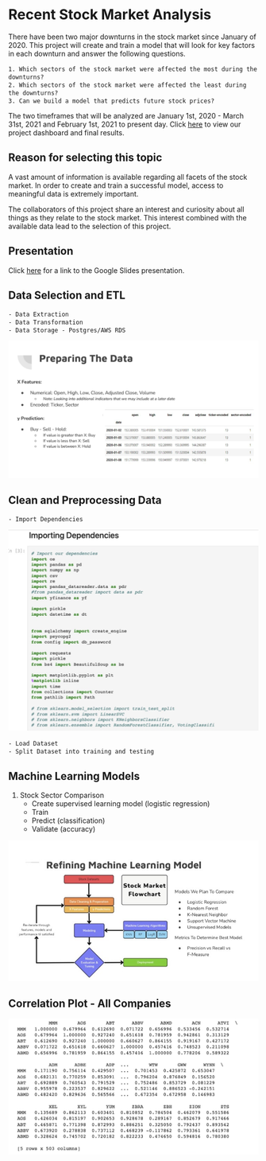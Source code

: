 # Recent Stock Market Analysis

There have been two major downturns in the stock market since January of 2020.  This project will create and train a model that will look for key factors in each downturn and answer the following questions. 

    1. Which sectors of the stock market were affected the most during the downturns?  
    2. Which sectors of the stock market were affected the least during the downturns? 
    3. Can we build a model that predicts future stock prices?

 The two timeframes that will be analyzed are January 1st, 2020 - March 31st, 2021 and February 1st, 2021 to present day.  Click [here](https://datastudio.google.com/u/0/reporting/3839631d-25c2-4c34-ae4e-b9892ab8318c/page/ZaJyC) to view our project dashboard and final results.  

## Reason for selecting this topic

A vast amount of information is available regarding all facets of the stock market.  In order to create and train a successful model, access to meaningful data is extremely important.  

The collaborators of this project share an interest and curiosity about all things as they relate to the stock market.  This interest combined with the available data lead to the selection of this project.  


## Presentation

Click [here](https://docs.google.com/presentation/d/1LjcrpeH6ecapKAlXiK4k5eG0fN_msCrwEcSfes1-bZw/edit#slide=id.p) for a link to the Google Slides presentation.

## Data Selection and ETL
    - Data Extraction
    - Data Transformation
    - Data Storage - Postgres/AWS RDS

![](Images/Preparing%20the%20Data%20Screenshot.png)

## Clean and Preprocessing Data
    - Import Dependencies

![](Images/Importing%20Dependencies.jpeg)   


    - Load Dataset
    - Split Dataset into training and testing

## Machine Learning Models

1. Stock Sector Comparison
    - Create supervised learning model (logistic regression)
    - Train
    - Predict (classification)
    - Validate (accuracy)

![](Images/Refining%20Machine%20Learning%20Model%20Graphic.jpg)    


## Correlation Plot - All Companies

![](Images/Correlation%20Plot%20-%20All%20Companies.jpg)
